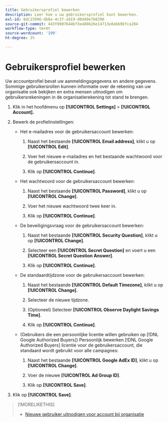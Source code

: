 ```yaml
---
title: Gebruikersprofiel bewerken
description: Leer hoe u uw gebruikersprofiel kunt bewerken.
exl-id: 8dc15996-db6e-4c37-a919-d0d49e7b8396
source-git-commit: 443f8907644bf3e480626e14713e8abb9bfca284
workflow-type: tm+mt
source-wordcount: '199'
ht-degree: 3%

---
```


# Gebruikersprofiel bewerken

Uw accountprofiel bevat uw aanmeldingsgegevens en andere gegevens. Sommige gebruikersrollen kunnen informatie over de rekening van uw organisatie ook bekijken en extra mensen uitnodigen om gebruikersrekeningen in de organisatierekening tot stand te brengen.

1. Klik in het hoofdmenu op **[!UICONTROL Settings]** > **[!UICONTROL Account].**

1. Bewerk de profielinstellingen:

   * Het e-mailadres voor de gebruikersaccount bewerken:

      1. Naast het bestaande **[!UICONTROL Email address]**, klikt u op **[!UICONTROL Edit]**.

      1. Voer het nieuwe e-mailadres en het bestaande wachtwoord voor de gebruikersaccount in.

      1. Klik op **[!UICONTROL Continue]**.
   * Het wachtwoord voor de gebruikersaccount bewerken:

      1. Naast het bestaande **[!UICONTROL Password]**, klikt u op **[!UICONTROL Change]**.

      1. Voer het nieuwe wachtwoord twee keer in.

      1. Klik op **[!UICONTROL Continue]**.
   * De beveiligingsvraag voor de gebruikersaccount bewerken:

      1. Naast het bestaande **[!UICONTROL Security Question]**, klikt u op **[!UICONTROL Change]**.

      1. Selecteer een **[!UICONTROL Secret Question]** en voert u een **[!UICONTROL Secret Question Answer]**.

      1. Klik op **[!UICONTROL Continue]**.
   * De standaardtijdzone voor de gebruikersaccount bewerken:

      1. Naast het bestaande **[!UICONTROL Default Timezone]**, klikt u op **[!UICONTROL Change]**.

      1. Selecteer de nieuwe tijdzone.

      1. (Optioneel) Selecteer **[!UICONTROL Observe Daylight Savings Time]**.

      1. Klik op **[!UICONTROL Continue]**.
   * (Gebruikers die een persoonlijke licentie willen gebruiken op [!DNL Google Authorized Buyers]) Persoonlijk bewerken [!DNL Google Authorized Buyers] licentie voor de gebruikersaccount, die standaard wordt gebruikt voor alle campagnes:

      1. Naast het bestaande **[!UICONTROL Google AdEx ID]**, klikt u op **[!UICONTROL Change]**.

      1. Voer de nieuwe **[!UICONTROL Ad Group ID]**.

      1. Klik op **[!UICONTROL Save]**.





1. Klik op **[!UICONTROL Save]**.

>[!MORELIKETHIS]
>
>* [Nieuwe gebruiker uitnodigen voor account bij organisatie](user-invite.md)


<!-- >* [User Profile and Organization Account Settings](user-and-account-settings.md) -->
